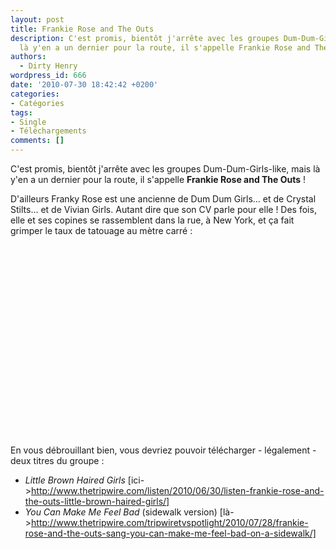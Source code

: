 ```yaml
---
layout: post
title: Frankie Rose and The Outs
description: C'est promis, bientôt j'arrête avec les groupes Dum-Dum-Girls-like, mais
  là y'en a un dernier pour la route, il s'appelle Frankie Rose and The Outs !
authors:
  - Dirty Henry
wordpress_id: 666
date: '2010-07-30 18:42:42 +0200'
categories:
- Catégories
tags:
- Single
- Téléchargements
comments: []
---
```

C'est promis, bientôt j'arrête avec les groupes Dum-Dum-Girls-like, mais là y'en a un dernier pour la route, il s'appelle __Frankie Rose and The Outs__ !

D'ailleurs Franky Rose est une ancienne de Dum Dum Girls... et de Crystal Stilts... et de Vivian Girls. Autant dire que son CV parle pour elle ! Des fois, elle et ses copines se rassemblent dans la rue, à New York, et ça fait grimper le taux de tatouage au mètre carré :

<object width="500" height="306"><param name="movie" value="http://www.youtube.com/v/28myXZN9WKE&hl=fr_FR&fs=1?color1=0x006699&color2=0x54abd6"></param><param name="allowFullScreen" value="true"></param><param name="allowscriptaccess" value="always"></param><embed src="http://www.youtube.com/v/28myXZN9WKE&hl=fr_FR&fs=1?color1=0x006699&color2=0x54abd6" type="application/x-shockwave-flash" allowscriptaccess="always" allowfullscreen="true" width="500" height="306"></embed></object>

En vous débrouillant bien, vous devriez pouvoir télécharger - légalement - deux titres du groupe :
- *Little Brown Haired Girls* [ici->http://www.thetripwire.com/listen/2010/06/30/listen-frankie-rose-and-the-outs-little-brown-haired-girls/]
- *You Can Make Me Feel Bad* (sidewalk version) [là->http://www.thetripwire.com/tripwiretvspotlight/2010/07/28/frankie-rose-and-the-outs-sang-you-can-make-me-feel-bad-on-a-sidewalk/]
